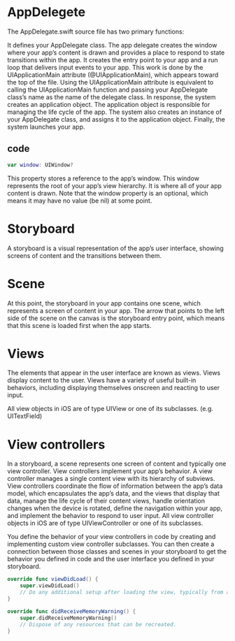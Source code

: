 # AppDelegete

The AppDelegate.swift source file has two primary functions:

It defines your AppDelegate class. The app delegate creates the window where your app’s content is drawn and provides a place to respond to state transitions within the app.
It creates the entry point to your app and a run loop that delivers input events to your app. This work is done by the UIApplicationMain attribute (@UIApplicationMain), which appears toward the top of the file.
Using the UIApplicationMain attribute is equivalent to calling the UIApplicationMain function and passing your AppDelegate class’s name as the name of the delegate class. In response, the system creates an application object. The application object is responsible for managing the life cycle of the app. The system also creates an instance of your AppDelegate class, and assigns it to the application object. Finally, the system launches your app.

## code

```swift
var window: UIWindow?
```
This property stores a reference to the app’s window. This window represents the root of your app’s view hierarchy. It is where all of your app content is drawn. Note that the window property is an optional, which means it may have no value (be nil) at some point.


# Storyboard

A storyboard is a visual representation of the app’s user interface, showing screens of content and the transitions between them.

# Scene

At this point, the storyboard in your app contains one scene, which represents a screen of content in your app. The arrow that points to the left side of the scene on the canvas is the storyboard entry point, which means that this scene is loaded first when the app starts.

# Views

The elements that appear in the user interface are known as views. Views display content to the user. Views have a variety of useful built-in behaviors, including displaying themselves onscreen and reacting to user input.

All view objects in iOS are of type UIView or one of its subclasses. (e.g. UITextField)

# View controllers

In a storyboard, a scene represents one screen of content and typically one view controller. View controllers implement your app’s behavior. A view controller manages a single content view with its hierarchy of subviews. View controllers coordinate the flow of information between the app’s data model, which encapsulates the app’s data, and the views that display that data, manage the life cycle of their content views, handle orientation changes when the device is rotated, define the navigation within your app, and implement the behavior to respond to user input. All view controller objects in iOS are of type UIViewController or one of its subclasses.

You define the behavior of your view controllers in code by creating and implementing custom view controller subclasses. You can then create a connection between those classes and scenes in your storyboard to get the behavior you defined in code and the user interface you defined in your storyboard.

```swift
override func viewDidLoad() {
    super.viewDidLoad()
    // Do any additional setup after loading the view, typically from a nib.
}

```

```swift
override func didReceiveMemoryWarning() {
    super.didReceiveMemoryWarning()
    // Dispose of any resources that can be recreated.
}
```

